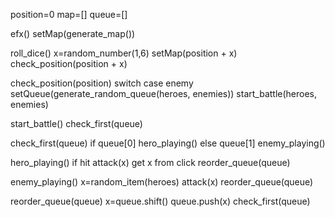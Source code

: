 position=0
map=[]
queue=[]

<!-- init -->

efx()
setMap(generate_map())

<!-- primeira jogada -->

roll_dice()
x=random_number(1,6)
setMap(position + x)
check_position(position + x)

check_position(position)
switch
case enemy
setQueue(generate_random_queue(heroes, enemies))
start_battle(heroes, enemies)

start_battle()
check_first(queue)

check_first(queue)
if queue[0]
hero_playing()
else queue[1]
enemy_playing()

hero_playing()
if hit
attack(x) get x from click
reorder_queue(queue)

enemy_playing()
x=random_item(heroes)
attack(x)
reorder_queue(queue)

reorder_queue(queue)
x=queue.shift()
queue.push(x)
check_first(queue)
